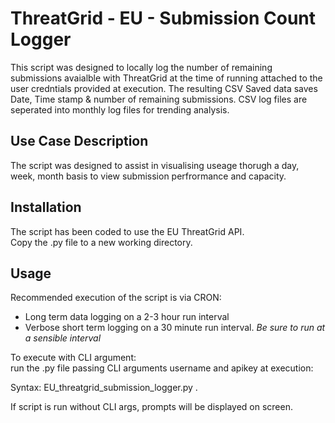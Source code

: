 # ThreatGrid - EU - Submission Count Logger

This script was designed to locally log the number of remaining submissions avaialble with ThreatGrid at the time of running attached to the user credntials provided at execution. The resulting CSV Saved data saves Date, Time stamp & number of remaining submissions. CSV log files are seperated into monthly log files for trending analysis. 


## Use Case Description

The script was designed to assist in visualising useage thorugh a day, week, month basis to view submission perfrormance and capacity.

## Installation

The script has been coded to use the EU ThreatGrid API.  
Copy the .py file to a new working directory.

## Usage

Recommended execution of the script is via CRON:

   - Long term data logging on a 2-3 hour run interval
   - Verbose short term logging on a 30 minute run interval.
   *Be sure to run at a sensible interval*   

To execute with CLI argument:   
run the .py file passing CLI arguments username and apikey at execution:  

Syntax: 
EU_threatgrid_submission_logger.py <ThreatGrid UserName> <ThreatGrid User API Key>.

If script is run without CLI args,  prompts will be displayed on screen.

